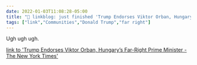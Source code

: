 ```yaml
---
date: 2022-01-03T11:08:28-05:00
title: "🔗 linkblog: just finished 'Trump Endorses Viktor Orban, Hungary’s Far-Right Prime Minister - The New York Times'"
tags: ["link","Communities","Donald Trump","far right"]
---
```

Ugh ugh ugh.
 
[link to 'Trump Endorses Viktor Orban, Hungary’s Far-Right Prime Minister - The New York Times'](https://www.nytimes.com/2022/01/03/us/politics/trump-endorses-viktor-orban-hungary.html)
